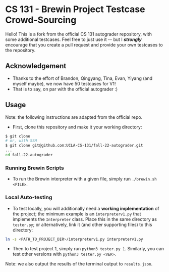 # CS 131 - Brewin Project Testcase Crowd-Sourcing

Hello! This is a fork from the official CS 131 autograder repository, with some additional testcases. Feel free to just use it -- but I ***strongly*** encourage that you create a pull request and provide your own testcases to the repository. 

## Acknowledgement

- Thanks to the effort of Brandon, Qingyang, Tina, Evan, Yiyang (and myself maybe), we now have 50 testcases for V1! 
- That is to say, on par with the official autograder :)

## Usage

Note: the following instructions are adapted from the official repo.

- First, clone this repository and make it your working directory:

```sh
$ git clone
# or, with SSH
$ git clone git@github.com:UCLA-CS-131/fall-22-autograder.git
...
cd fall-22-autograder
```

### Running Brewin Scripts

- To run the Brewin interpreter with a given file, simply run `./brewin.sh <FILE>`. 

### Local Auto-testing

- To test locally, you will additionally need a **working implementation** of the project; the minimum example is an `interpreterv1.py` that implements the `Interpreter` class. Place this in the same directory as `tester.py`; or alternatively, link it (and other supporting files) to this directory:

```sh
ln -s <PATH_TO_PROJECT_DIR>/interpreterv1.py interpreterv1.py
```

- Then to test project 1, simply run `python3 tester.py 1`. Similarly, you can test other versions with `python3 tester.py <VER>`. 

Note: we also output the results of the terminal output to `results.json`.
